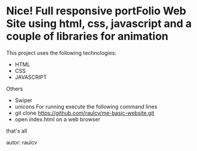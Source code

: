 # Nice! Full responsive portFolio Web Site using html, css, javascript and a couple of libraries for animation
This project uses the following technologies:

* HTML
* CSS
* JAVASCRIPT

Others
* Swiper
* unicons
For running execute the following command lines
* git clone https://github.com/raulcv/me-basic-website.git
* open index.html on a web browser 

that's all

autor: raulcv
